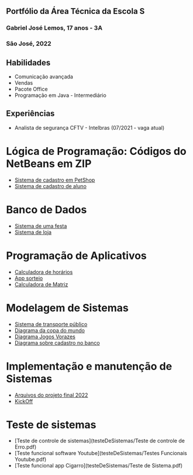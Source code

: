 ## Portfólio da Área Técnica da Escola S
### Gabriel José Lemos, 17 anos - 3A
### São José, 2022

## Habilidades
- Comunicação avançada
- Vendas
- Pacote Office
- Programação em Java - Intermediário

## Experiências 
  - Analista de segurança CFTV - Intelbras (07/2021 - vaga atual)

# Lógica de Programação: Códigos do NetBeans em ZIP
- [Sistema de cadastro em PetShop](LogicaDeProgramacao/PetShop)
- [Sistema de cadastro de aluno](LogicaDeProgramacao/Aula2A)

# Banco de Dados 
- [Sistema de uma festa](BancodeDados/FestaNaPiscina)
- [Sistema de loja](BancodeDados/Loja.zip)

# Programação de Aplicativos
- [Calculadora de horários](ProgramacaoDeAplicativos/CalculadoraDeHoras)
- [App sorteio](ProgramacaoDeAplicativos/Sorteio.zip)
- [Calculadora de Matriz](ProgramacaoDeAplicativos/matrizes.zip)

# Modelagem de Sistemas
- [Sistema de transporte público](ModelagemDeSistemas/SistemaTransportePublico)
- [Diagrama da copa do mundo](ModelagemDeSistemas/copadomundojpeg.jpg)
- [Diagrama Jogos Vorazes](ModelagemDeSistemas/JogosVorazes.drawio.pdf)
- [Diagrama sobre cadastro no banco](ModelagemDeSistemas/diagrama.pdf)

# Implementação e manutenção de Sistemas
- [Arquivos do projeto final 2022](implantacaoDeSistemas/Projetos/Projetofinal)
- [KickOff](implantacaoDeSistemas/Projetos/Projetofinal/KickOff.pdf)

# Teste de sistemas 
- [Teste de controle de sistemas](testeDeSistemas/Teste de controle de Erro.pdf)
- [Teste funcional software Youtube](testeDeSistemas/Testes Funcionais Youtube.pdf)
- [Teste funcional app Cigarro](testeDeSistemas/Teste de Sistema.pdf)
